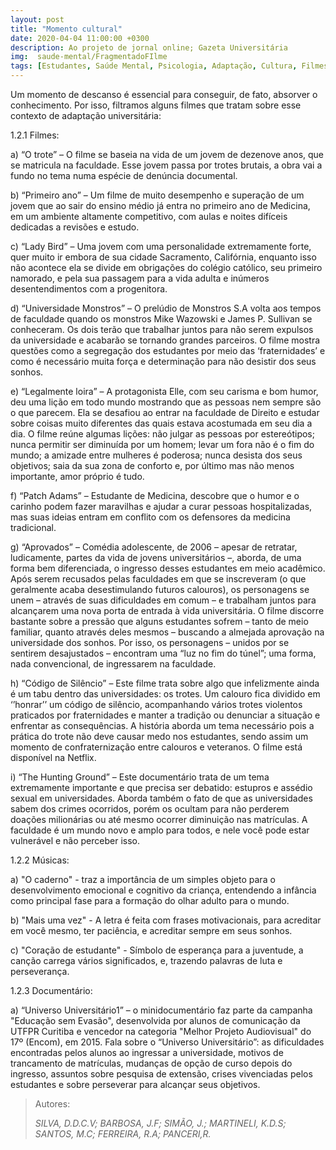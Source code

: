 ```yaml
---
layout: post
title: "Momento cultural"
date: 2020-04-04 11:00:00 +0300
description: Ao projeto de jornal online; Gazeta Universitária
img:  saude-mental/FragmentadoFIlme
tags: [Estudantes, Saúde Mental, Psicologia, Adaptação, Cultura, Filmes, Documentário,Música ] 
---
```


Um momento de descanso é essencial para conseguir, de fato, absorver o conhecimento. Por isso, filtramos alguns filmes que tratam sobre esse contexto de adaptação universitária:

1.2.1 Filmes:

a) “O trote” – O filme se baseia na vida de um jovem de dezenove anos, que se matricula na faculdade. Esse jovem passa por trotes brutais, a obra vai a fundo no tema numa espécie de denúncia documental.

b) “Primeiro ano” – Um filme de muito desempenho e superação de um jovem que ao sair do ensino médio já entra no primeiro ano de Medicina, em um ambiente altamente competitivo, com aulas e noites difíceis dedicadas a revisões e estudo.

c) “Lady Bird” – Uma jovem com uma personalidade extremamente forte, quer muito ir embora de sua cidade Sacramento, Califórnia, enquanto isso não acontece ela se divide em obrigações do colégio católico, seu primeiro namorado, e pela sua passagem para a vida adulta e inúmeros desentendimentos com a progenitora.

d) “Universidade Monstros” – O prelúdio de Monstros S.A volta aos tempos de faculdade quando os monstros Mike Wazowski e James P. Sullivan se conheceram. Os dois terão que trabalhar juntos para não serem expulsos da universidade e acabarão se tornando grandes parceiros. O filme mostra questões como a segregação dos estudantes por meio das ‘fraternidades’ e como é necessário muita força e determinação para não desistir dos seus sonhos.

e) “Legalmente loira” – A protagonista Elle, com seu carisma e bom humor, deu uma lição em todo mundo mostrando que as pessoas nem sempre são o que parecem. Ela se desafiou ao entrar na faculdade de Direito e estudar sobre coisas muito diferentes das quais estava acostumada em seu dia a dia. O filme reúne algumas lições: não julgar as pessoas por estereótipos; nunca permitir ser diminuída por um homem; levar um fora não é o fim do mundo; a amizade entre mulheres é poderosa; nunca desista dos seus objetivos; saia da sua zona de conforto e, por último mas não menos importante, amor próprio é tudo.

f) “Patch Adams” – Estudante de Medicina, descobre que o humor e o carinho podem fazer maravilhas e ajudar a curar pessoas hospitalizadas, mas suas ideias entram em conflito com os defensores da medicina tradicional.

g) “Aprovados” – Comédia adolescente, de 2006 – apesar de retratar, ludicamente, partes da vida de jovens universitários –, aborda, de uma forma bem diferenciada, o ingresso desses estudantes em meio acadêmico. Após serem recusados pelas faculdades em que se inscreveram (o que geralmente acaba desestimulando futuros calouros), os personagens se unem – através de suas dificuldades em comum – e trabalham juntos para alcançarem uma nova porta de entrada à vida universitária. O filme discorre bastante sobre a pressão que alguns estudantes sofrem – tanto de meio familiar, quanto através deles mesmos – buscando a almejada aprovação na universidade dos sonhos. Por isso, os personagens – unidos por se sentirem desajustados – encontram uma “luz no fim do túnel”; uma forma, nada convencional, de ingressarem na faculdade.

h) “Código de Silêncio” – Este filme trata sobre algo que infelizmente ainda é um tabu dentro das universidades: os trotes. Um calouro fica dividido em ‘’honrar’’ um código de silêncio, acompanhando vários trotes violentos praticados por fraternidades e manter a tradição ou denunciar a situação e enfrentar as consequências. A história aborda um tema necessário pois a prática do trote não deve causar medo nos estudantes, sendo assim um momento de confraternização entre calouros e veteranos. O filme está disponível na Netflix.

i) “The Hunting Ground” – Este documentário trata de um tema extremamente importante e que precisa ser debatido: estupros e assédio sexual em universidades. Aborda também o fato de que as universidades sabem dos crimes ocorridos, porém os ocultam para não perderem doações milionárias ou até mesmo ocorrer diminuição nas matrículas. A faculdade é um mundo novo e amplo para todos, e nele você pode estar vulnerável e não perceber isso.

1.2.2 Músicas:

a) "O caderno" - traz a importância de um simples objeto para o desenvolvimento emocional e cognitivo da criança, entendendo a infância como principal fase para a formação do olhar adulto para o mundo.

b) "Mais uma vez" - A letra é feita com frases motivacionais, para acreditar em você mesmo, ter paciência, e acreditar sempre em seus sonhos.

c) "Coração de estudante" - Símbolo de esperança para a juventude, a canção carrega vários significados, e, trazendo palavras de luta e perseverança.

1.2.3 Documentário:

a) “Universo Universitário1” – o minidocumentário faz parte da campanha "Educação sem Evasão", desenvolvida por alunos de comunicação da UTFPR Curitiba e vencedor na categoria "Melhor Projeto Audiovisual" do 17º (Encom), em 2015. Fala sobre o “Universo Universitário”: as dificuldades encontradas pelos alunos ao ingressar a universidade, motivos de trancamento de matrículas, mudanças de opção de curso depois do ingresso, assuntos sobre pesquisa de extensão, crises vivenciadas pelos estudantes e sobre perseverar para alcançar seus objetivos.

> Autores:
>
> <cite> SILVA, D.D.C.V; BARBOSA, J.F; SIMÃO, J.; MARTINELI, K.D.S; SANTOS, M.C; FERREIRA, R.A; PANCERI,R. </cite>
